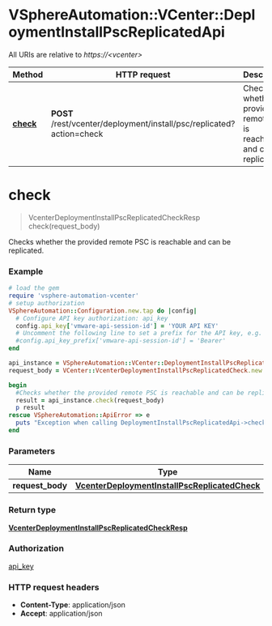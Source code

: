 # VSphereAutomation::VCenter::DeploymentInstallPscReplicatedApi

All URIs are relative to *https://&lt;vcenter&gt;*

Method | HTTP request | Description
------------- | ------------- | -------------
[**check**](DeploymentInstallPscReplicatedApi.md#check) | **POST** /rest/vcenter/deployment/install/psc/replicated?action&#x3D;check | Checks whether the provided remote PSC is reachable and can be replicated.


# **check**
> VcenterDeploymentInstallPscReplicatedCheckResp check(request_body)

Checks whether the provided remote PSC is reachable and can be replicated.

### Example
```ruby
# load the gem
require 'vsphere-automation-vcenter'
# setup authorization
VSphereAutomation::Configuration.new.tap do |config|
  # Configure API key authorization: api_key
  config.api_key['vmware-api-session-id'] = 'YOUR API KEY'
  # Uncomment the following line to set a prefix for the API key, e.g. 'Bearer' (defaults to nil)
  #config.api_key_prefix['vmware-api-session-id'] = 'Bearer'
end

api_instance = VSphereAutomation::VCenter::DeploymentInstallPscReplicatedApi.new
request_body = VCenter::VcenterDeploymentInstallPscReplicatedCheck.new # VcenterDeploymentInstallPscReplicatedCheck | 

begin
  #Checks whether the provided remote PSC is reachable and can be replicated.
  result = api_instance.check(request_body)
  p result
rescue VSphereAutomation::ApiError => e
  puts "Exception when calling DeploymentInstallPscReplicatedApi->check: #{e}"
end
```

### Parameters

Name | Type | Description  | Notes
------------- | ------------- | ------------- | -------------
 **request_body** | [**VcenterDeploymentInstallPscReplicatedCheck**](VcenterDeploymentInstallPscReplicatedCheck.md)|  | 

### Return type

[**VcenterDeploymentInstallPscReplicatedCheckResp**](VcenterDeploymentInstallPscReplicatedCheckResp.md)

### Authorization

[api_key](../README.md#api_key)

### HTTP request headers

 - **Content-Type**: application/json
 - **Accept**: application/json



